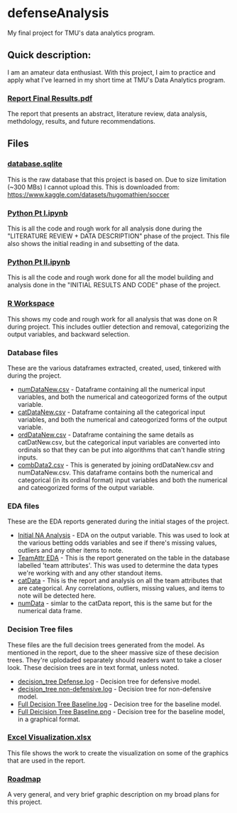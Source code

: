 # defenseAnalysis
My final project for TMU's data analytics program. 

## Quick description:
I am an amateur data enthusiast. With this project, I aim to practice and apply what I've learned in my short time at TMU's Data Analytics program.

### [Report Final Results.pdf](https://github.com/kyletan1995/defenseAnalysis/blob/main/Report%20Final%20Results.pdf)
The report that presents an abstract, literature review, data analysis, methdology, results, and future recommendations. 

## Files

### [database.sqlite](https://www.kaggle.com/datasets/hugomathien/soccer)
This is the raw database that this project is based on. Due to size limitation (~300 MBs) I cannot upload this.
This is downloaded from: https://www.kaggle.com/datasets/hugomathien/soccer

### [Python Pt I.ipynb](https://github.com/kyletan1995/defenseAnalysis/blob/main/Python%20Pt%20I.ipynb)
This is all the code and rough work for all analysis done during the "LITERATURE REVIEW + DATA DESCRIPTION" phase of the project.
This file also shows the initial reading in and subsetting of the data. 

### [Python Pt II.ipynb](https://github.com/kyletan1995/defenseAnalysis/blob/main/Python%20Pt%20II.ipynb)
This is all the code and rough work done for all the model building and analysis done in the "INITIAL RESULTS AND CODE" phase of the project.

### [R Workspace](https://github.com/kyletan1995/defenseAnalysis/blob/main/Rworkspace.R)
This shows my code and rough work for all analysis that was done on R during project. This includes outlier detection and removal, categorizing the output variables, and backward selection. 

### Database files
These are the various dataframes extracted, created, used, tinkered with during the project. 
- [numDataNew.csv](https://github.com/kyletan1995/defenseAnalysis/blob/main/numDataNew.csv) - Dataframe containing all the numerical input variables, and both the numerical and cateogorized forms of the output variable. 
- [catDataNew.csv](https://github.com/kyletan1995/defenseAnalysis/blob/main/catDataNew.csv) - Dataframe containing all the categorical input variables, and both the numerical and cateogorized forms of the output variable. 
- [ordDataNew.csv](https://github.com/kyletan1995/defenseAnalysis/blob/main/ordDataNew.csv) - Dataframe containing the same details as catDatNew.csv, but the categorical input variables are converted into ordinals so that they can be put into algorithms that can't handle string inputs. 
- [combData2.csv](https://github.com/kyletan1995/defenseAnalysis/blob/main/combData2.csv) - This is generated by joining ordDataNew.csv and numDataNew.csv. This dataframe contains both the numerical and categorical (in its ordinal format) input variables and both the numerical and cateogorized forms of the output variable. 

### EDA files
These are the EDA reports generated during the initial stages of the project. 
- [Initial NA Analysis](https://github.com/kyletan1995/defenseAnalysis/blob/main/Initial%20NA%20Analysis.html) - EDA on the output variable. This was used to look at the various betting odds variables and see if there's missing values, outliers and any other items to note. 
- [TeamAttr EDA](https://github.com/kyletan1995/defenseAnalysis/blob/main/teamAttr%20EDA.html) - This is the report generated on the table in the database labelled 'team attributes'. This was used to determine the data types we're working with and any other standout items. 
- [catData](https://github.com/kyletan1995/defenseAnalysis/blob/main/catData.html) - This is the report and analysis on all the team attributes that are categorical. Any correlations, outliers, missing values, and items to note will be detected here. 
- [numData](https://github.com/kyletan1995/defenseAnalysis/blob/main/numData.html) - simlar to the catData report, this is the same but for the numerical data frame. 

### Decision Tree files
These files are the full decision trees generated from the model. As mentioned in the report, due to the sheer massive size of these decision trees. They're uplodaded separately should readers want to take a closer look. These decision trees are in text format, unless noted. 
- [decision_tree Defense.log](https://github.com/kyletan1995/defenseAnalysis/blob/main/decistion_tree%20Defense.log) - Decision tree for defensive model.
- [decision_tree non-defensive.log](https://github.com/kyletan1995/defenseAnalysis/blob/main/decistion_tree%20non-defensive.log) - Decision tree for non-defensive model. 
- [Full Decision Tree Baseline.log](https://github.com/kyletan1995/defenseAnalysis/blob/main/Full%20Decision%20Tree%20Baseline.log) - Decision tree for the baseline model. 
- [Full Deicision Tree Baseline.png](https://github.com/kyletan1995/defenseAnalysis/blob/main/Full%20Decision%20Tree%20Baseline.png) - Decision tree for the baseline model, in a graphical format. 

### [Excel Visualization.xlsx](https://github.com/kyletan1995/defenseAnalysis/blob/main/Excel%20Visualizations.xlsx)
This file shows the work to create the visualization on some of the graphics that are used in the report. 

### [Roadmap](https://github.com/kyletan1995/defenseAnalysis/blob/main/roadmap.png)
A very general, and very brief graphic description on my broad plans for this project. 

